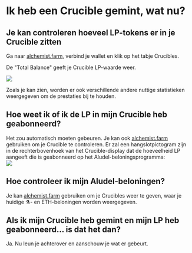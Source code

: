 # Ik heb een Crucible gemint, wat nu?

## Je kan controleren hoeveel LP-tokens er in je Crucible zitten

Ga naar [alchemist.farm](https://alchemist.farm/), verbind je wallet en klik op het tabje Crucibles.

De "Total Balance" geeft je Crucible LP-waarde weer.

![](https://i.imgur.com/WCBz8yM.png)

Zoals je kan zien, worden er ook verschillende andere nuttige statistieken weergegeven om de prestaties bij te houden.

## Hoe weet ik of ik de LP in mijn Crucible heb geabonneerd?

Het zou automatisch moeten gebeuren. Je kan ook [alchemist.farm](https://alchemist.farm/) gebruiken om je Crucible te controleren. Er zal een hangslotpictogram zijn in de rechterbovenhoek van het Crucible-display dat de hoeveelheid LP aangeeft die is geabonneerd op het Aludel-beloningsprogramma:  
![](https://i.imgur.com/ed4d3m8.png)

## Hoe controleer ik mijn Aludel-beloningen?

Je kan [alchemist.farm](https://alchemist.farm/) gebruiken om je Crucibles weer te geven, waar je huidige ⚗️- en ETH-beloningen worden weergegeven.

## Als ik mijn Crucible heb gemint en mijn LP heb geabonneerd... is dat het dan?

Ja. Nu leun je achterover en aanschouw je wat er gebeurt.

#### 

